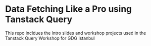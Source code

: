 # Data Fetching Like a Pro using Tanstack Query

This repo incldues the Intro slides and workshop projects used in the Tanstack Query Workshop for GDG Istanbul
